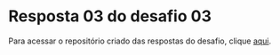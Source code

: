 # Resposta 03 do desafio 03

Para acessar o repositório criado das respostas do desafio, clique 
[aqui](https://github.com/JGGrande/atividade-em-sala).
 